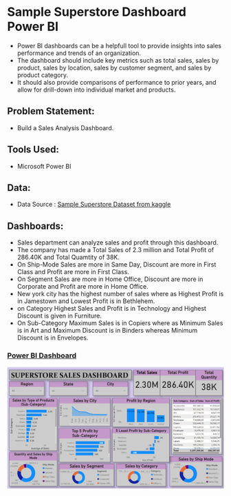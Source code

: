# Sample Superstore Dashboard Power BI

- Power BI dashboards can be a helpfull tool to provide insights into sales performance and trends of an organization.
- The dashboard should include key metrics such as total sales, sales by product, sales by location, sales by customer segment, and sales by product category.
- It should also provide comparisons of performance to prior years, and allow for drill-down into individual market and products.

## Problem Statement:
- Build a Sales Analysis Dashboard.

## Tools Used:
- Microsoft Power BI

## Data:
- Data Source : [Sample Superstore Dataset from kaggle](https://www.kaggle.com/datasets/bravehart101/sample-supermarket-dataset)

## Dashboards:
- Sales department can analyze sales and profit through this dashboard.
- The company has made a Total Sales of 2.3 million and Total Profit of 286.40K and Total Quamtity of 38K.
- On Ship-Mode Sales are more in Same Day, Discount are more in First Class and Profit are more in First Class.
- On Segment Sales are more in  Home Office, Discount are more in Corporate and Profit are more in Home Office.
- New york city has the highest number of sales where as Highest Profit is in Jamestown and Lowest Profit is in Bethlehem.
- on Category Highest Sales and Profit is in Technology and Highest Discount is given in Furniture.
- On Sub-Category Maximum Sales is in Copiers where as Minimum Sales is in Art and Maximum Discount is in Binders whereas Minimum Discount is in Envelopes.

### [Power BI Dashboard](https://app.powerbi.com/links/WHyUro7ctL?ctid=ab384a2f-d0bd-4e8d-a4b9-e3fb4ed82661&pbi_source=linkShare)

![](https://github.com/ShivankUdayawal/Sample-Superstore-Dashboard-Power-BI/blob/main/Dashboard.png)



